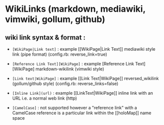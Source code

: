 # WikiLinks (markdown, mediawiki, vimwiki, gollum, github)

## wiki link syntax & format :
* ``[WikiPage|Link text]`` : example [[WikiPage|Link Text]]
      mediawiki style link (pipe format) (config.rb: reverse_link=true)
* ``[Reference Link Text][WikiPage]`` : example [Reference Link Text][WikiPage]
      markdown-wikilink (vimwiki style)
* ``[Link text|WikiPage]`` : example [[Link Text|WikiPage]]
      reversed_wikilink (gollum/github style) (config.rb: reverse_links=false)
* ``[Inline Link](url)`` : example [[LinkText|WikiPage]]
      inline link with an URL i.e. a normal web link (http)
  
* ``[CamelCase]`` : not supported
     however a "reference link" with a CamelCase reference is a particular link
     within the [[holoMap]] name space
